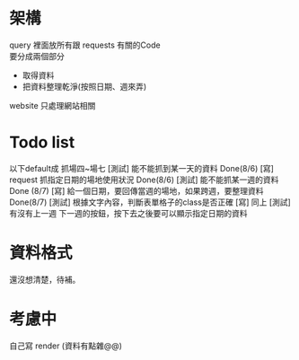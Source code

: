 # 架構

query 裡面放所有跟 requests 有關的Code  
要分成兩個部分

- 取得資料
- 把資料整理乾淨(按照日期、週來弄)

website 只處理網站相關

# Todo list

以下default成 抓場四~場七
[測試] 能不能抓到某一天的資料 Done(8/6)
[寫]   request 抓指定日期的場地使用狀況 Done(8/6)
[測試] 能不能抓某一週的資料 Done (8/7)
[寫]   給一個日期，要回傳當週的場地，如果跨週，要整理資料 Done(8/7)
[測試] 根據文字內容，判斷表單格子的class是否正確
[寫]   同上
[測試] 有沒有上一週 下一週的按鈕，按下去之後要可以顯示指定日期的資料

# 資料格式

還沒想清楚，待補。

# 考慮中

自己寫 render (資料有點雜@@)